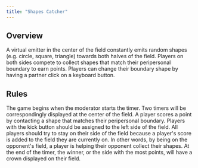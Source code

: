 ```yaml
---
title: "Shapes Catcher"
---
```

## Overview
A virtual emitter in the center of the field constantly emits random shapes (e.g. circle, square, triangle) towards both halves of the field. Players on both sides compete to collect shapes that match their peripersonal boundary to earn points. Players can change their boundary shape by having a partner click on a keyboard button.

## Rules
The game begins when the moderator starts the timer. Two timers will be correspondingly displayed at the center of the field. A player scores a point by contacting a shape that matches their peripersonal boundary. Players with the kick button should be assigned to the left side of the field. All players should try to stay on their side of the field because a player's score is added to the field they are currently on. In other words, by being on the opponent's field, a player is helping their opponent collect their shapes. At the end of the timer, the winner, or the side with the most points, will have a crown displayed on their field.